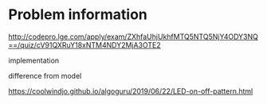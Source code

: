 # Problem information

<http://codepro.lge.com/apply/exam/ZXhfaUhjUkhfMTQ5NTQ5NjY4ODY3NQ==/quiz/cV91QXRuY18xNTM4NDY2MjA3OTE2>

implementation

difference from model

<https://coolwindjo.github.io/algoguru/2019/06/22/LED-on-off-pattern.html>
